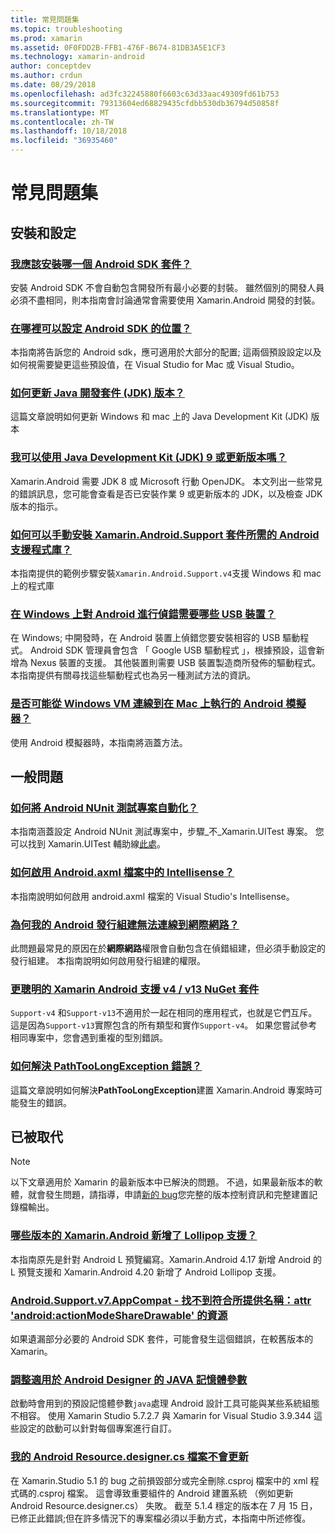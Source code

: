 ```yaml
---
title: 常見問題集
ms.topic: troubleshooting
ms.prod: xamarin
ms.assetid: 0F0FDD2B-FFB1-476F-B674-81DB3A5E1CF3
ms.technology: xamarin-android
author: conceptdev
ms.author: crdun
ms.date: 08/29/2018
ms.openlocfilehash: ad3fc32245880f6603c63d33aac49309fd61b753
ms.sourcegitcommit: 79313604ed68829435cfdbb530db36794d50858f
ms.translationtype: MT
ms.contentlocale: zh-TW
ms.lasthandoff: 10/18/2018
ms.locfileid: "36935460"
---
```

# <a name="frequently-asked-questions"></a>常見問題集

## <a name="installation--setup"></a>安裝和設定

### <a name="which-android-sdk-packages-should-i-installinstall-android-sdk-packagesmd"></a>[我應該安裝哪一個 Android SDK 套件？](install-android-sdk-packages.md)

安裝 Android SDK 不會自動包含開發所有最小必要的封裝。 雖然個別的開發人員必須不盡相同，則本指南會討論通常會需要使用 Xamarin.Android 開發的封裝。

### <a name="where-can-i-set-my-android-sdk-locationsandroid-sdk-locationmd"></a>[在哪裡可以設定 Android SDK 的位置？](android-sdk-location.md)

本指南將告訴您的 Android sdk，應可適用於大部分的配置; 這兩個預設設定以及如何視需要變更這些預設值，在 Visual Studio for Mac 或 Visual Studio。

### <a name="how-do-i-update-the-java-development-kit-jdk-versionupdate-jdkmd"></a>[如何更新 Java 開發套件 (JDK) 版本？](update-jdk.md)

這篇文章說明如何更新 Windows 和 mac 上的 Java Development Kit (JDK) 版本

### <a name="can-i-use-java-development-kit-jdk-version-9-or-laterjdk9-errorsmd"></a>[我可以使用 Java Development Kit (JDK) 9 或更新版本嗎？](jdk9-errors.md)

Xamarin.Android 需要 JDK 8 或 Microsoft 行動 OpenJDK。 本文列出一些常見的錯誤訊息，您可能會查看是否已安裝作業 9 或更新版本的 JDK，以及檢查 JDK 版本的指示。


### <a name="how-can-i-manually-install-the-android-support-libraries-required-by-the-xamarinandroidsupport-packagesinstall-android-support-librarymd"></a>[如何可以手動安裝 Xamarin.Android.Support 套件所需的 Android 支援程式庫？](install-android-support-library.md)

本指南提供的範例步驟安裝`Xamarin.Android.Support.v4`支援 Windows 和 mac 上的程式庫

### <a name="what-usb-drivers-do-i-need-to-debug-android-on-windowsandroid-drivers-debug-windowsmd"></a>[在 Windows 上對 Android 進行偵錯需要哪些 USB 裝置？](android-drivers-debug-windows.md)

在 Windows; 中開發時，在 Android 裝置上偵錯您要安裝相容的 USB 驅動程式。 Android SDK 管理員會包含 「 Google USB 驅動程式 」，根據預設，這會新增為 Nexus 裝置的支援。
其他裝置則需要 USB 裝置製造商所發佈的驅動程式。 本指南提供有關尋找這些驅動程式也為另一種測試方法的資訊。

### <a name="is-it-possible-to-connect-to-android-emulators-running-on-a-mac-from-a-windows-vmconnect-android-emulator-mac-windowsmd"></a>[是否可能從 Windows VM 連線到在 Mac 上執行的 Android 模擬器？](connect-android-emulator-mac-windows.md)

使用 Android 模擬器時，本指南將涵蓋方法。

## <a name="general-questions"></a>一般問題

### <a name="how-do-i-automate-an-android-nunit-test-projectautomate-android-nunit-testmd"></a>[如何將 Android NUnit 測試專案自動化？](automate-android-nunit-test.md)

本指南涵蓋設定 Android NUnit 測試專案中，步驟_不_Xamarin.UITest 專案。 您可以找到 Xamarin.UITest 輔助線[此處](https://docs.microsoft.com/appcenter/test-cloud/preparing-for-upload/uitest)。

### <a name="how-do-i-enable-intellisense-in-android-axml-filesenable-axml-intellisensemd"></a>[如何啟用 Android.axml 檔案中的 Intellisense？](enable-axml-intellisense.md)

本指南說明如何啟用 android.axml 檔案的 Visual Studio's Intellisense。

### <a name="why-cant-my-android-release-build-connect-to-the-internetandroid-internetmd"></a>[為何我的 Android 發行組建無法連線到網際網路？](android-internet.md)

此問題最常見的原因在於**網際網路**權限會自動包含在偵錯組建，但必須手動設定的發行組建。 本指南說明如何啟用發行組建的權限。

### <a name="smarter-xamarin-android-support-v4--v13-nuget-packagesandroid-support-v4v13-librariesmd"></a>[更聰明的 Xamarin Android 支援 v4 / v13 NuGet 套件](android-support-v4v13-libraries.md)

`Support-v4` 和`Support-v13`不適用於一起在相同的應用程式，也就是它們互斥。 這是因為`Support-v13`實際包含的所有類型和實作`Support-v4`。 如果您嘗試參考相同專案中，您會遇到重複的型別錯誤。

### <a name="how-do-i-resolve-a-pathtoolongexception-errorpath-too-long-exceptionmd"></a>[如何解決 PathTooLongException 錯誤？](path-too-long-exception.md)

這篇文章說明如何解決**PathTooLongException**建置 Xamarin.Android 專案時可能發生的錯誤。



## <a name="deprecated"></a>已被取代

> [!NOTE]
> 以下文章適用於 Xamarin 的最新版本中已解決的問題。 不過，如果最新版本的軟體，就會發生問題，請指導，申請[新的 bug](~/cross-platform/troubleshooting/questions/howto-file-bug.md)您完整的版本控制資訊和完整建置記錄檔輸出。

### <a name="what-version-of-xamarinandroid-added-lollipop-supportxa-lollipopmd"></a>[哪些版本的 Xamarin.Android 新增了 Lollipop 支援？](xa-lollipop.md)

本指南原先是針對 Android L 預覽編寫。Xamarin.Android 4.17 新增 Android 的 L 預覽支援和 Xamarin.Android 4.20 新增了 Android Lollipop 支援。

### <a name="androidsupportv7appcompat---no-resource-found-that-matches-the-given-name-attr-androidactionmodesharedrawablemissing-action-mode-share-drawablemd"></a>[Android.Support.v7.AppCompat - 找不到符合所提供名稱：attr 'android:actionModeShareDrawable' 的資源](missing-action-mode-share-drawable.md)

如果遺漏部分必要的 Android SDK 套件，可能會發生這個錯誤，在較舊版本的 Xamarin。

### <a name="adjusting-java-memory-parameters-for-the-android-designerandroid-designer-java-memorymd"></a>[調整適用於 Android Designer 的 JAVA 記憶體參數](android-designer-java-memory.md)

啟動時會用到的預設記憶體參數`java`處理 Android 設計工具可能與某些系統組態不相容。 使用 Xamarin Studio 5.7.2.7 與 Xamarin for Visual Studio 3.9.344 這些設定的啟動可以針對每個專案進行自訂。

### <a name="my-android-resourcedesignercs-file-will-not-updateresource-designer-wont-updatemd"></a>[我的 Android Resource.designer.cs 檔案不會更新](resource-designer-wont-update.md)

在 Xamarin.Studio 5.1 的 bug 之前損毀部分或完全刪除.csproj 檔案中的 xml 程式碼的.csproj 檔案。 這會導致重要組件的 Android 建置系統 （例如更新 Android Resource.designer.cs） 失敗。 截至 5.1.4 穩定的版本在 7 月 15 日，已修正此錯誤;但在許多情況下的專案檔必須以手動方式，本指南中所述修復。



